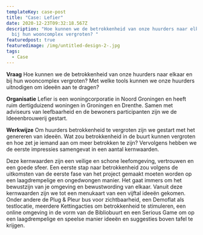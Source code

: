 ```yaml
---
templateKey: case-post
title: "Case: Lefier"
date: 2020-12-23T09:32:18.567Z
description: "Hoe kunnen we de betrokkenheid van onze huurders naar elkaar en
  bij hun wooncomplex vergroten? "
featuredpost: true
featuredimage: /img/untitled-design-2-.jpg
tags:
  - Case
---
```

**Vraag**
Hoe kunnen we de betrokkenheid van onze huurders naar elkaar en bij hun wooncomplex vergroten? Met welke tools kunnen we onze huurders uitnodigen om ideeën aan te dragen? 

**Organisatie**
Lefier is een woningcorporatie in Noord Groningen en heeft ruim dertigduizend woningen in Groningen en Drenthe. Samen met adviseurs van leefbaarheid en de bewoners participanten zijn we de Ideeenbrouwerij gestart. 

**Werkwijze**
Om huurders betrokkenheid te vergroten zijn we gestart met het genereren van ideeën. Wat zou betrokkenheid in de buurt kunnen vergroten en hoe zet je iemand aan om meer betrokken te zijn? Vervolgens hebben we de eerste impressies samengevat in een aantal kernwaarden.

Deze kernwaarden zijn een veilige en schone leefomgeving, vertrouwen en een goede sfeer. Een eerste stap naar betrokkenheid zou volgens de uitkomsten van de eerste fase van het project gemaakt moeten worden op een laagdrempelige en ongedwongen manier. Het gaat immers om het bewustzijn van je omgeving en bewustwording van elkaar. Vanuit deze kernwaarden zijn we tot een menukaart van een vijftal ideeën gekomen. Onder andere de Plug & Pleur bus voor zichtbaarheid, een Demoflat als testlocatie, meerdere Kettingacties om betrokkenheid te stimuleren, een online omgeving in de vorm van de Bibliobuurt en een Serious Game om op een laagdrempelige en speelse manier ideeën en suggesties boven tafel te krijgen.